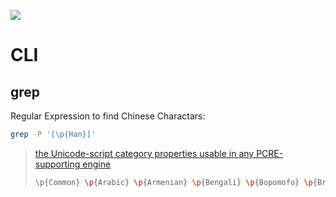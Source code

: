 ![](https://lx-public-pic.oss-cn-shanghai.aliyuncs.com/PicGo/20191205093354.jpg)

# CLI

## grep

Regular Expression to find Chinese Charactars:

```bash
grep -P '[\p{Han}]'
```

> [the Unicode-script category properties usable in any PCRE-supporting engine](https://www.regular-expressions.info/unicode.html#script)
> ```bash
> \p{Common} \p{Arabic} \p{Armenian} \p{Bengali} \p{Bopomofo} \p{Braille} \p{Buhid} \p{Canadian_Aboriginal} \p{Cherokee} \p{Cyrillic} \p{Devanagari} \p{Ethiopic} \p{Georgian} \p{Greek} \p{Gujarati} \p{Gurmukhi} \p{Han} \p{Hangul} \p{Hanunoo} \p{Hebrew} \p{Hiragana} \p{Inherited} \p{Kannada} \p{Katakana} \p{Khmer} \p{Lao} \p{Latin} \p{Limbu} \p{Malayalam} \p{Mongolian} \p{Myanmar} \p{Ogham} \p{Oriya} \p{Runic} \p{Sinhala} \p{Syriac} \p{Tagalog} \p{Tagbanwa} \p{TaiLe} \p{Tamil} \p{Telugu} \p{Thaana} \p{Thai} \p{Tibetan}
> ```